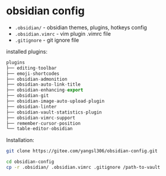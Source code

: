 # obsidian config

- `.obsidian/` - obsidian themes, plugins, hotkeys config
- `.obsidian.vimrc` - vim plugin .vimrc file
- `.gitignore` - git ignore file


installed plugins:
```javascript
plugins
├── editing-toolbar
├── emoji-shortcodes
├── obsidian-admonition
├── obsidian-auto-link-title
├── obsidian-enhancing-export
├── obsidian-git
├── obsidian-image-auto-upload-plugin
├── obsidian-linter
├── obsidian-vault-statistics-plugin
├── obsidian-vimrc-support
├── remember-cursor-position
└── table-editor-obsidian
```


Installation:
```bash
git clone https://gitee.com/yangsl306/obsidian-config.git

cd obsidian-config
cp -r .obsidian/ .obsidian.vimrc .gitignore /path-to-vault
```